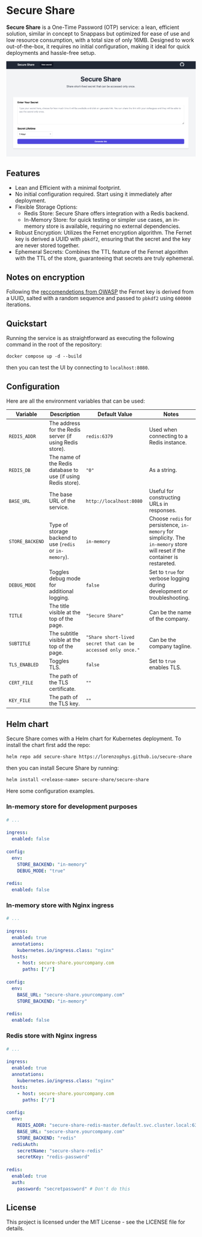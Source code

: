 # Secure Share

**Secure Share** is a One-Time Password (OTP) service: a lean, efficient solution, similar in concept to Snappass but optimized for ease of use and low resource consumption, with a total size of only 16MB. Designed to work out-of-the-box, it requires no initial configuration, making it ideal for quick deployments and hassle-free setup.

![screenshot](assets/screenshot.png)

## Features

- Lean and Efficient with a minimal footprint.
- No initial configuration required. Start using it immediately after deployment.
- Flexible Storage Options:
  - Redis Store: Secure Share offers integration with a Redis backend.
  - In-Memory Store: for quick testing or simpler use cases, an in-memory store is available, requiring no external     dependencies.
- Robust Encryption: Utilizes the Fernet encryption algorithm. The Fernet key is derived a UUID with `pbkdf2`, ensuring that the secret and the key are never stored together.
- Ephemeral Secrets: Combines the TTL feature of the Fernet algorithm with the TTL of the store, guaranteeing that secrets are truly ephemeral.

## Notes on encryption

Following the [reccomendetions from OWASP](https://cheatsheetseries.owasp.org/cheatsheets/Password_Storage_Cheat_Sheet.html#pbkdf2) the Fernet key is derived from a UUID, salted with a random sequence and passed to `pbkdf2` using `600000` iterations.

## Quickstart

Running the service is as straightforward as executing the following command in the root of the repository:

```shell
docker compose up -d --build
```

then you can test the UI by connecting to `localhost:8080`.

## Configuration

Here are all the environment variables that can be used:

| Variable      | Description | Default Value | Notes |
|---------------|-------------|---------------|-------|
| `REDIS_ADDR` | The address for the Redis server (if using Redis store). | `redis:6379` | Used when connecting to a Redis instance. |
| `REDIS_DB` | The name of the Redis database to use (if using Redis store). | `"0"` | As a string. |
| `BASE_URL` | The base URL of the service. | `http://localhost:8080` | Useful for constructing URLs in responses. |
| `STORE_BACKEND` | Type of storage backend to use (`redis` or `in-memory`). | `in-memory` | Choose `redis` for persistence, `in-memory` for simplicity. The `in-memory` store will reset if the container is restareted. |
| `DEBUG_MODE` | Toggles debug mode for additional logging. | `false` | Set to `true` for verbose logging during development or troubleshooting. |
| `TITLE` | The title visible at the top of the page. | `"Secure Share"` | Can be the name of the company. |
| `SUBTITLE` | The subtitle visible at the top of the page. | `"Share short-lived secret that can be accessed only once."` | Can be the company tagline. |
| `TLS_ENABLED` | Toggles TLS. | `false` | Set to `true` enables TLS. |
| `CERT_FILE` | The path of the TLS certificate. | `""` |  |
| `KEY_FILE` | The path of the TLS key. | `""` |  |

## Helm chart

Secure Share comes with a Helm chart for Kubernetes deployment.
To install the chart first add the repo:

```shell
helm repo add secure-share https://lorenzophys.github.io/secure-share
```

then you can install Secure Share by running:

```shell
helm install <release-name> secure-share/secure-share
```

Here some configuration examples.

### In-memory store for development purposes

```yaml
# ...

ingress:
  enabled: false

config:
  env:
    STORE_BACKEND: "in-memory"
    DEBUG_MODE: "true"

redis:
  enabled: false
```

### In-memory store with Nginx ingress

```yaml
# ...

ingress:
  enabled: true
  annotations:
    kubernetes.io/ingress.class: "nginx"
  hosts:
    - host: secure-share.yourcompany.com
      paths: ["/"]

config:
  env:
    BASE_URL: "secure-share.yourcompany.com"
    STORE_BACKEND: "in-memory"

redis:
  enabled: false
```

### Redis store with Nginx ingress

```yaml
# ...

ingress:
  enabled: true
  annotations:
    kubernetes.io/ingress.class: "nginx"
  hosts:
    - host: secure-share.yourcompany.com
      paths: ["/"]

config:
  env:
    REDIS_ADDR: "secure-share-redis-master.default.svc.cluster.local:6379"
    BASE_URL: "secure-share.yourcompany.com"
    STORE_BACKEND: "redis"
  redisAuth:
    secretName: "secure-share-redis"
    secretKey: "redis-password"

redis:
  enabled: true
  auth:
    password: "secretpassword" # Don't do this
```

## License

This project is licensed under the MIT License - see the LICENSE file for details.
